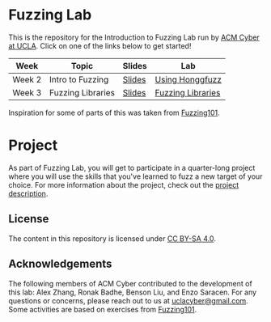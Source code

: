 # Fuzzing Lab
This is the repository for the Introduction to Fuzzing Lab run by [ACM Cyber at UCLA](https://www.acmcyber.com/).
Click on one of the links below to get started!

| **Week** | **Topic** | **Slides** | **Lab** |
|----------|-----------|------------|---------|
| Week 2 | Intro to Fuzzing | [Slides](https://docs.google.com/presentation/d/1QS6PeITc5_jhTofA9yAa5zs9qMmfmyfHmtD1nX3y48A/edit?usp=sharing) | [Using Honggfuzz](02-intro-to-fuzzing.md) |
| Week 3 | Fuzzing Libraries | [Slides](https://docs.google.com/presentation/d/1vq2N1pAApM6_64zXXM5fall6amIIfagIOEdkZ_8SQgo/edit?usp=sharing) | [Fuzzing Libraries](03-fuzzing-libraries.md) |

Inspiration for some of parts of this was taken from [Fuzzing101](https://github.com/antonio-morales/Fuzzing101).

# Project
As part of Fuzzing Lab, you will get to participate in a quarter-long project where you will use the skills that you've learned to fuzz a new target of your choice.
For more information about the project, check out the [project description](project.md).

## License
The content in this repository is licensed under [CC BY-SA 4.0](https://creativecommons.org/licenses/by-sa/4.0/).

## Acknowledgements

The following members of ACM Cyber contributed to the development of this lab: Alex Zhang, Ronak Badhe, Benson Liu, and Enzo Saracen.
For any questions or concerns, please reach out to us at [uclacyber@gmail.com](mailto:uclacyber@gmail.com).
Some activities are based on exercises from [Fuzzing101](https://github.com/antonio-morales/Fuzzing101).
